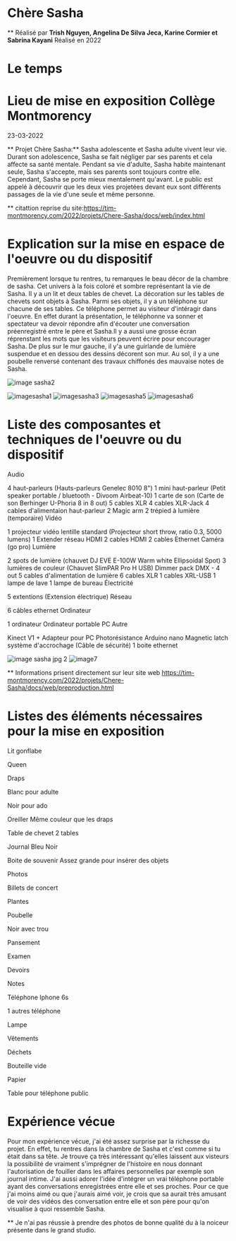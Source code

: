 

# Chère Sasha


** Réalisé par **Trish Nguyen, Angelina De Silva Jeca, Karine Cormier et Sabrina Kayani**
Réalisé en 2022


# Le temps
# Lieu de mise en exposition Collège Montmorency
23-03-2022


** Projet Chère Sasha:** Sasha adolescente et Sasha adulte vivent leur vie. Durant son adolescence, Sasha se fait négliger par ses parents et cela affecte sa santé mentale. Pendant sa vie d'adulte, Sasha habite maintenant seule, Sasha s'accepte, mais ses parents sont toujours contre elle. Cependant, Sasha se porte mieux mentalement qu'avant. Le public est appelé à découvrir que les deux vies projetées devant eux sont différents passages de la vie d'une seule et même personne.

** citattion reprise du site:https://tim-montmorency.com/2022/projets/Chere-Sasha/docs/web/index.html





# Explication sur la mise en espace de l'oeuvre ou du dispositif

Premièrement lorsque tu rentres, tu remarques le beau décor de la chambre de sasha. Cet univers à la fois coloré et sombre représentant la vie de Sasha. Il y a un lit et deux tables de chevet. La décoration sur les tables de chevets sont objets à Sasha. Parmi ses objets, il y a un téléphone sur chacune de ses tables. Ce téléphone permet au visiteur d'intéragir dans l'oeuvre. En effet durant la présentation, le téléphonne va sonner et spectateur va devoir répondre afin d'écouter une conversation préenregistré entre le père et Sasha.Il y a aussi une grosse écran réprenstant les mots que les visiteurs peuvent écrire pour encourager Sasha. De plus sur le mur gauche, il y'a une guirlande de lumière suspendue et en dessou des dessins décorent son mur. Au sol, il y a une poubelle renversé contenant des travaux chiffonés des mauvaise notes de Sasha. 


![image sasha2](https://user-images.githubusercontent.com/89647723/162037230-3492abce-6f4e-4180-af66-dd8711453cbe.jpg)

![imagesasha1](https://user-images.githubusercontent.com/89647723/162037261-cb392bd8-ab74-4b9c-bc17-5b27d3960666.jpg)
![imagesasha3](https://user-images.githubusercontent.com/89647723/162037273-f240ebc6-ed62-4bef-b485-1d9184cd11ed.jpg)
![imagesasha5](https://user-images.githubusercontent.com/89647723/162037596-9a0e75e2-befd-413d-bf4c-cbafd2cad1b5.jpg)
![imagesasha6](https://user-images.githubusercontent.com/89647723/162037657-a81332b6-0ba3-4482-974c-c17664aabce3.jpg)



# Liste des composantes et techniques de l'oeuvre ou du dispositif 

Audio

4 haut-parleurs (Hauts-parleurs Genelec 8010 8")
1 mini haut-parleur (Petit speaker portable / bluetooth - Divoom Airbeat-10)
1 carte de son (Carte de son Berhinger U-Phoria 8 in 8 out)
5 cables XLR
4 cables XLR-Jack
4 cables d'alimentaion haut-parleur
2 Magic arm
2 trépied à lumière (temporaire)
Vidéo

1 projecteur vidéo lentille standard (Projecteur short throw, ratio 0.3, 5000 lumens)
1 Extender réseau HDMI
2 cables HDMI
2 cables Ethernet
Caméra (go pro)
Lumière

2 spots de lumière (chauvet DJ EVE E-100W Warm white Ellipsoidal Spot)
3 lumières de couleur (Chauvet SlimPAR Pro H USB)
Dimmer pack DMX - 4 out
5 cables d'alimentation de lumière
6 cables XLR
1 cables XRL-USB
1 lampe de lave
1 lampe de bureau
Électricité

5 extentions (Extension électrique)
Réseau

6 câbles ethernet
Ordinateur

1 ordinateur
Ordinateur portable PC
Autre

Kinect V1 + Adapteur pour PC
Photorésistance
Arduino nano
Magnetic latch
système d'accrochage (Câble de sécurité)
1 boite ethernet

![image sasha jpg 2](https://user-images.githubusercontent.com/89647723/162037217-582618d9-c44e-4bb2-9bc5-8705cfba114d.jpg)
![image7](https://user-images.githubusercontent.com/89647723/162037250-facb34cc-2919-46fa-a212-4f01a52c5106.jpg)

** Informations prisent directement sur leur site web https://tim-montmorency.com/2022/projets/Chere-Sasha/docs/web/preproduction.html
# Listes des éléments nécessaires pour la mise en exposition

Lit gonflabe

Queen

Draps

Blanc pour adulte

Noir pour ado

Oreiller
Même couleur que les draps

Table de chevet
2 tables

Journal
Bleu
Noir

Boite de souvenir
Assez grande pour insérer des objets

Photos

Billets de concert

Plantes

Poubelle

Noir avec trou

Pansement

Examen

Devoirs

Notes

Téléphone
Iphone 6s

1 autres téléphone

Lampe

Vêtements

Déchets

Bouteille vide

Papier

Table pour téléphone public
# Expérience vécue 

Pour mon expérience vécue, j'ai été assez surprise par la richesse du projet. En effet, tu rentres dans la chambre de Sasha et c'est comme si tu était dans sa tête.
Je trouve ça très intéressant qu'elles laissent aux visteurs la possibilité de vraiment s'imprégner de l'histoire en nous donnant l'autorisation de fouiller dans les affaires personnelles par exemple son journal intime. J'ai aussi adorer l'idée d'intégrer un vrai téléphone portable ayant des conversations enregistrées entre elle et ses proches. Pour ce que j'ai moins aimé ou que j'aurais aimé voir, je crois que sa aurait très amusant de voir des vidéos des conversation entre elle et son père pour qu'on visualise à quoi ressemble Sasha.


** Je n'ai pas réussie à prendre des photos de bonne qualité du à la noiceur présente dans le grand studio.
